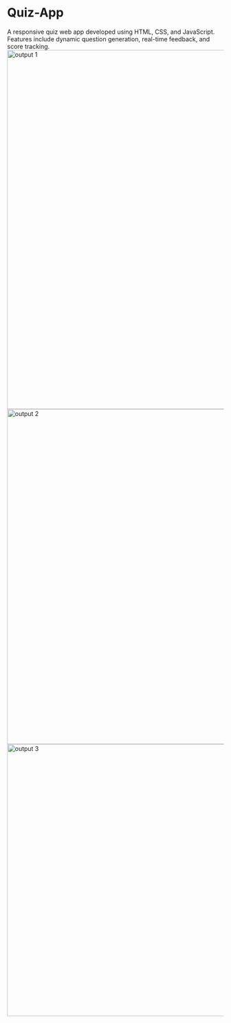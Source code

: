 # Quiz-App
A responsive quiz web app developed using HTML, CSS, and JavaScript. Features include dynamic question generation, real-time feedback, and score tracking.
<img width="1746" height="834" alt="output 1" src="https://github.com/user-attachments/assets/1a43cc70-9623-4e8a-b45e-237f1bb43938" />
<img width="1688" height="778" alt="output 2" src="https://github.com/user-attachments/assets/f893f514-98f5-44d3-b24c-088e1f0bfb5a" />
<img width="1489" height="632" alt="output 3" src="https://github.com/user-attachments/assets/a7fdc6a2-c3bf-4bed-abf7-f56f85baf859" />
